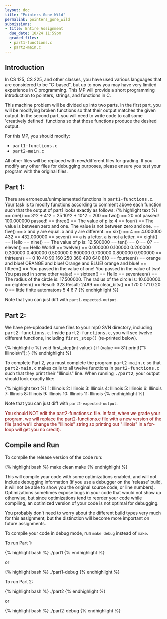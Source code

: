 ```yaml
---
layout: doc
title: "Pointers Gone Wild"
permalink: pointers_gone_wild
submissions:
- title: Entire Assignment
  due_date: 10/24 11:59pm
  graded_files:
  - part1-functions.c
  - part2-main.c 
---
```


## Introduction

In CS 125, CS 225, and other classes, you have used various languages that are considered to be "C-based", but up to now you may have very limited experience in C programming. This MP will provide a short programming introduction to pointers, strings, and functions in C.

This machine problem will be divided up into two parts. In the first part, you will be modifying broken functions so that their output matches the given output. In the second part, you will need to write code to call some 'creatively defined' functions so that those functions produce the desired output.

For this MP, you should modify:

*   <tt>part1-functions.c</tt>
*   <tt>part2-main.c</tt>

All other files will be replaced with new/different files for grading. If you modify any other files for debugging purposes, please ensure you test your program with the original files.

## Part 1:

There are erroneous/unimplemented functions in <tt>part1-functions.c</tt>. Your task is to modify functions according to comment above each function such that the output of part1 looks exactly as follows:
{% highlight text %}
== one() ==
3^2 + 4^2 = 25
10^2 + 10^2 = 200
== two() ==
20 not passed!
100.000000 passed!
== three() ==
The value of p is: 4
== four() ==
The value is between zero and one.
The value is not between zero and one.
== five() ==
x and y are equal.
x and y are different.
== six() ==
4 == 4.000000
432 == 432.000000
== seven() ==
a is a letter.
a is not a letter.
== eight() ==
Hello
== nine() ==
The value of p is: 12.500000
== ten() ==
0 == 0?
== eleven() ==
Hello World!
== twelve() ==
0.000000 0.100000 0.200000 0.300000 0.400000 0.500000 0.600000 0.700000 0.800000 0.900000 
== thirteen() ==
0 10 40 90 160 250 360 490 640 810 
== fourteen() ==
orange and blue!
ORANGE and blue!
Orange and BLUE!
orange and blue!
== fifteen() ==
You passed in the value of one!
You passed in the value of two!
You passed in some other value!
== sixteen() ==
Hello
== seventeen() ==
The radius of the circle is: 17.500000.
The radius of the circle is: 10.000000.
== eighteen() ==
Result: 323
Result: 2499
== clear_bits() ==
170
0
171
0
20
0
== little finite automatons
5
4
6
7
{% endhighlight %}

Note that you can just diff with ```part1-expected-output```.

## Part 2:

We have pre-uploaded some files to your mp0 SVN directory, including <tt>part2-functions.c</tt>. Inside <tt>part2-functions.c</tt>, you will see twelve different functions, including <tt>first_step()</tt> (re-printed below).

{% highlight c %}
void first_step(int value) {
  if (value == 81)
    printf("1: Illinois\n");
}
{% endhighlight %}

To complete Part 2, you must complete the program <tt>part2-main.c</tt> so that <tt>part2-main.c</tt> makes calls to all twelve functions in <tt>part2-functions.c</tt> such that they print their "Illinois" line. When running <tt>./part2</tt>, your output should look exactly like:

{% highlight text %}
1: Illinois
2: Illinois
3: Illinois
4: Illinois
5: Illinois
6: Illinois
7: Illinois
8: Illinois
9: Illinois
10: Illinois
11: Illinois
{% endhighlight %}

Note that you can just diff with ```part2-expected-output```.

<span style="color: #800">You should NOT edit the part2-functions.c file. In fact, when we grade your program, we will replace the part2-functions.c file with a new version of the file (and we'll change the "Illinois" string so printing out "Illinois" in a for-loop will get you no credit).</span>

## Compile and Run

To compile the release version of the code run:

{% highlight bash %}
make clean
make
{% endhighlight %}


This will compile your code with some optimizations enabled, and will not include debugging information (if you use a debugger on the 'release' build, it will not be able to show you the original source code, or line numbers). Optimizations sometimes expose bugs in your code that would not show up otherwise, but since optimizations tend to reorder your code while compiling, an optimized version of your code is not optimal for debugging.

You probably don't need to worry about the different build types very much for this assignment, but the distinction will become more important on future assignments.

To compile your code in debug mode, run `make debug` instead of `make`.

To run Part 1:

{% highlight bash %}
./part1
{% endhighlight %}

or

{% highlight bash %}
./part1-debug
{% endhighlight %}

To run Part 2:

{% highlight bash %}
./part2
{% endhighlight %}

or

{% highlight bash %}
./part2-debug
{% endhighlight %}
